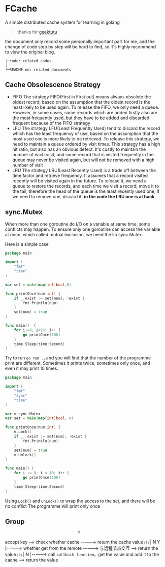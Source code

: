 # FCache

A simple distributed cache system for learning in golang

> thanks for [geektutu](https://geektutu.com/post/geecache.html)

the document only record some personally important part for me, and the change of code step by step will be hard to find, so it's highly recommend to view the original blog.

```text
├─code: related codes
|
└─README.md: related documents
```


## Cache Obsolescence Strategy

- FIFO
    The strategy FIFO(First in First out) means always obsolete the oldest record, 
    based on the assumption that the oldest record is the least likely to be used again.
    To release the FIFO, we only need a queue. However, in some cases, some records which are
    added firstly also are the most frequently used, but they have to be added and discarded frequent because of the FIFO strategy
- LFU
    The strategy LFU(Least Frequently Used) tend to discard the record which has the least frequency of use,
    based on the assumption that the most used one is more likely to be retrieved.
    To release this strategy, we need to maintain a queue ordered by visit times. This strategy has a high hit ratio, but also has an obvious defect.
    It's costly to maintain the number of each visit, and some record that is visited frequently in the queue may never be visited again, but will not be removed with a high number of visit
- LRU
    The strategy LRU(Least Recently Used) is a trade off between the time factor and retrieve frequency. It assumes that a record visited recently will be visited again in the future. To release it,
    we need a queue to restore the records, and each time we visit a record, move it to the tail, therefore the head of the queue is the least recently used one, if we need to remove one, discard it.
    **in the code the LRU one is at back**

## sync.Mutex

When more than one goroutine do I/O on a variable at same time, some conflicts may happen.
To ensure only one goroutine can access the variable at once, which called mutual exclusion, we need the lib sync.Mutex.

Here is a simple case

```go
package main

import (
	"fmt"
	"time"
)

var set = make(map[int]bool,0)

func printOnce(num int) {
	if _,exist := set[num]; !exist {
		fmt.Println(num)
	}
	set[num] = true
}

func main()  {
    for i:=0; i<10; i++ {
		go printOnce(100)
    }
	time.Sleep(time.Second)
}
```

Try to run `go run .`, and you will find that the number of the programme print are different.
Sometimes it prints twice, sometimes only once, and even it may print 10 times.

```go
package main

import (
	"fmt"
	"sync"
	"time"
)

var m sync.Mutex
var set = make(map[int]bool, 0)

func printOnce(num int) {
	m.Lock()
	if _, exist := set[num]; !exist {
		fmt.Println(num)
	}
	set[num] = true
	m.Unlock()
}

func main() {
	for i := 0; i < 10; i++ {
		go printOnce(100)
	}
	time.Sleep(time.Second)
}
```

Using `Lock()` and `UnLock()` to wrap the access to the set, and there will be no conflict
The programme will print only once

## Group

                                     Y
accept key --> check whether cache -----> return the cache value ⑴
                |  N                                 Y
                |-----> whether get from the remote -----> 与远程节点交互 --> return the value ⑵
                                             |  N
                                             |-----> call `callback function`，get the value and add it to the cache --> return the value

